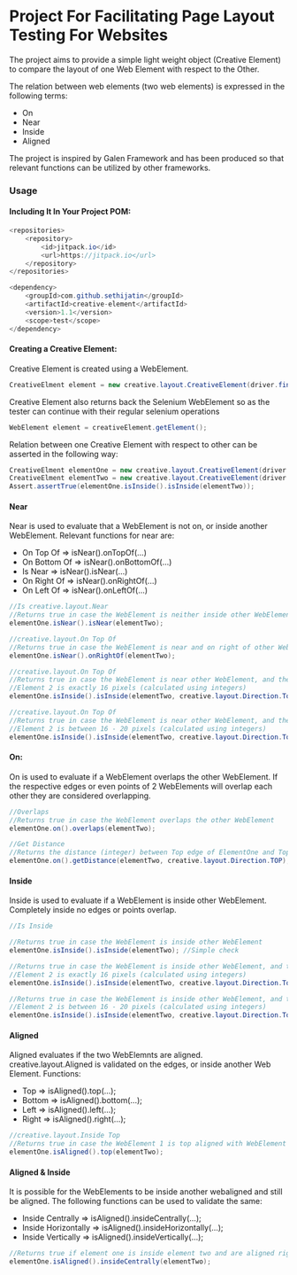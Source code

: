 # Project For Facilitating Page Layout Testing For Websites
The project aims to provide a simple light weight object (Creative Element) to compare the layout of one Web Element with respect to the Other.

The relation between web elements (two web elements) is expressed in the following terms:
* On
* Near
* Inside
* Aligned

The project is inspired by Galen Framework and has been produced so that relevant functions can be utilized by other frameworks.

### Usage

#### Including It In Your Project POM:

```java
<repositories>
	<repository>
	    <id>jitpack.io</id>
	    <url>https://jitpack.io</url>
	</repository>
</repositories>

<dependency>
    <groupId>com.github.sethijatin</groupId>
    <artifactId>creative-element</artifactId>
    <version>1.1</version>
    <scope>test</scope>
</dependency>
```

#### Creating a Creative Element:

Creative Element is created using a WebElement. 
```java
CreativeElment element = new creative.layout.CreativeElement(driver.findElement(By.cssSelector(...)));
```

Creative Element also returns back the Selenium WebElement so as the tester can continue with their regular selenium operations

```java
WebElement element = creativeElement.getElement();
```

Relation between one Creative Element with respect to other can be asserted in the following way:
```java
CreativeElment elementOne = new creative.layout.CreativeElement(driver.findElement(By.cssSelector(...)));
CreativeElment elementTwo = new creative.layout.CreativeElement(driver.findElement(By.cssSelector(...)));
Assert.assertTrue(elementOne.isInside().isInside(elementTwo));
```

#### Near

Near is used to evaluate that a WebElement is not on, or inside another WebElement. Relevant functions for near are:

* On Top Of => isNear().onTopOf(...)
* On Bottom Of => isNear().onBottomOf(...)
* Is Near => isNear().isNear(...)
* On Right Of => isNear().onRightOf(...)
* On Left Of => isNear().onLeftOf(...)

```java
//Is creative.layout.Near
//Returns true in case the WebElement is neither inside other WebElement, nor on the other WebElement
elementOne.isNear().isNear(elementTwo);

//creative.layout.On Top Of
//Returns true in case the WebElement is near and on right of other WebElement
elementOne.isNear().onRightOf(elementTwo);

//creative.layout.On Top Of
//Returns true in case the WebElement is near other WebElement, and the distance between the Top Edge of Element 1, and Top Edge of
//Element 2 is exactly 16 pixels (calculated using integers)
elementOne.isInside().isInside(elementTwo, creative.layout.Direction.Top, 16);

//creative.layout.On Top Of
//Returns true in case the WebElement is near other WebElement, and the distance between the Top Edge of Element 1, and Top Edge of
//Element 2 is between 16 - 20 pixels (calculated using integers)
elementOne.isInside().isInside(elementTwo, creative.layout.Direction.Top, 16, 20);
```

#### On:

On is used to evaluate if a WebElement overlaps the other WebElement. If the respective edges or even points of 2 WebElements will overlap each other they are considered overlapping.

```java
//Overlaps
//Returns true in case the WebElement overlaps the other WebElement
elementOne.on().overlaps(elementTwo);

//Get Distance
//Returns the distance (integer) between Top edge of ElementOne and Top Edge of ElementTwo
elementOne.on().getDistance(elementTwo, creative.layout.Direction.TOP);
```

#### Inside

Inside is used to evaluate if a WebElement is inside other WebElement. Completely inside no edges or points overlap.


```java
//Is Inside

//Returns true in case the WebElement is inside other WebElement
elementOne.isInside().isInside(elementTwo); //Simple check

//Returns true in case the WebElement is inside other WebElement, and the distance between the Top Edge of Element 1, and Top Edge of
//Element 2 is exactly 16 pixels (calculated using integers)
elementOne.isInside().isInside(elementTwo, creative.layout.Direction.Top, 16);

//Returns true in case the WebElement is inside other WebElement, and the distance between the Top Edge of Element 1, and Top Edge of
//Element 2 is between 16 - 20 pixels (calculated using integers)
elementOne.isInside().isInside(elementTwo, creative.layout.Direction.Top, 16, 20);

```

#### Aligned

Aligned evaluates if the two WebElemnts are aligned. creative.layout.Aligned is validated on the edges, or inside another Web Element. Functions:

* Top => isAligned().top(...); 
* Bottom => isAligned().bottom(...); 
* Left => isAligned().left(...); 
* Right => isAligned().right(...); 

```java
//creative.layout.Inside Top
//Returns true in case the WebElement 1 is top aligned with WebElement 2
elementOne.isAligned().top(elementTwo);
```


#### Aligned & Inside

It is possible for the WebElements to be inside another webaligned and still be aligned. The following functions can be used to validate the same:

* Inside Centrally => isAligned().insideCentrally(...);
* Inside Horizontally => isAligned().insideHorizontally(...);
* Inside Vertically => isAligned().insideVertically(...);


```java
//Returns true if element one is inside element two and are aligned right in the center (vertically & horizontally).
elementOne.isAligned().insideCentrally(elementTwo);
```